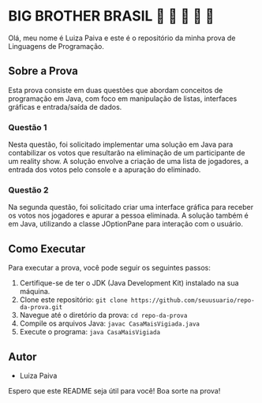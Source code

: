 # BIG BROTHER BRASIL 🎥 🎥 🎥 🎥 🎥 

Olá, meu nome é Luiza Paiva e este é o repositório da minha prova de Linguagens de Programação. 

## Sobre a Prova

Esta prova consiste em duas questões que abordam conceitos de programação em Java, com foco em manipulação de listas, interfaces gráficas e entrada/saída de dados.

### Questão 1

Nesta questão, foi solicitado implementar uma solução em Java para contabilizar os votos que resultarão na eliminação de um participante de um reality show. A solução envolve a criação de uma lista de jogadores, a entrada dos votos pelo console e a apuração do eliminado.

### Questão 2

Na segunda questão, foi solicitado criar uma interface gráfica para receber os votos nos jogadores e apurar a pessoa eliminada. A solução também é em Java, utilizando a classe JOptionPane para interação com o usuário.

## Como Executar

Para executar a prova, você pode seguir os seguintes passos:

1. Certifique-se de ter o JDK (Java Development Kit) instalado na sua máquina.
2. Clone este repositório: `git clone https://github.com/seuusuario/repo-da-prova.git`
3. Navegue até o diretório da prova: `cd repo-da-prova`
4. Compile os arquivos Java: `javac CasaMaisVigiada.java`
5. Execute o programa: `java CasaMaisVigiada`

## Autor

- Luiza Paiva

Espero que este README seja útil para você! Boa sorte na prova!
